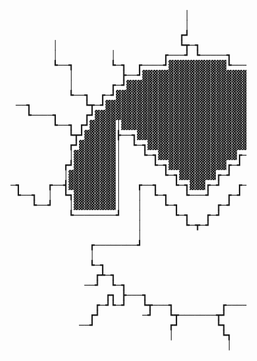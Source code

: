<pre>
<center>
                                                
                                                │                                               
                                                │                    ┏────                      
                                               ┏┛                 ┏──┛                          
                       │                       ┗┳─┓            ┏──┫                             
                       │          │         ┏───┛ ┗─────┓     ┏┛ ┏┛                             
                       ┗──┓       ┗─┓  ┏────┛▓▓▓▓▓▓▓▓▓▓▓┗────┳┛  │                              
                          │         ┣──┛▓▓▓▓▓▓▓▓▓▓▓▓▓▓▓▓▓▓▓▓▓┗──┳┛                              
                          │       ┏─┛▓▓▓▓▓▓▓▓▓▓▓▓▓▓▓▓▓▓▓▓▓▓▓▓▓▓▓┗─┓   ┏─                        
                          ┗──┓  ┏─┛▓▓▓▓▓▓▓▓▓▓▓▓▓▓▓▓▓▓▓▓▓▓▓▓▓▓▓▓▓▓▓┗─┳─┛     │                   
                ──┓          ┗┳─┛▓▓▓▓▓▓▓▓▓▓▓▓▓▓▓▓▓▓▓▓▓▓▓▓▓▓▓▓▓▓▓▓▓▓▓┗─┓     ┣─────              
                  ┗────┓     ┏┛▓▓▓▓▓▓▓▓▓▓▓▓▓▓▓▓▓▓▓▓▓▓▓▓▓▓▓▓▓▓▓▓▓▓▓▓▓▓▓┗┓┏───┛                   
                       ┗──┓ ┏┛▓▓▓▓▓│▓▓▓▓▓▓▓▓▓▓▓▓▓▓▓▓▓▓▓▓▓▓▓▓▓▓▓▓▓│▓▓▓▓▓┗┫                       
                          ┗┳┛▓▓▓▓▓▓┣──┓▓▓▓▓▓▓▓▓▓▓▓▓▓▓▓▓▓▓▓▓▓▓▓┏──┫▓▓▓▓▓▓┗┓                      
                          ┏┛▓▓▓▓▓▓▓│  ┗─┓▓▓▓▓▓▓▓▓▓▓▓▓▓▓▓▓▓▓▓┏─┛  │▓▓▓▓▓▓▓┗┓                     
                          │▓▓▓▓▓▓▓▓│    ┗─┓▓▓▓▓▓▓▓▓▓▓▓▓▓▓▓┏─┛    │▓▓▓▓▓▓▓▓│                     
                         ┏┛▓▓▓▓▓▓▓▓│      ┗─┓▓▓▓▓▓▓▓▓▓▓▓┏─┛      │▓▓▓▓▓▓▓▓┗┓                    
                         │▓▓▓▓▓▓▓▓▓│        ┗─┓▓▓▓▓▓▓▓┏─┛        │▓▓▓▓▓▓▓▓▓│   ┏┓               
               ─┓     ┏──┫▓▓▓▓▓▓▓▓▓│   ┏──┓   ┗─┓▓▓▓┏─┛   ┏──┓   │▓▓▓▓▓▓▓▓▓┣───┛┗────           
                ┗──┓  │  ┗┓▓▓▓▓▓▓▓▓│   │  ┗─┓   ┗───┛   ┏─┛  │   │▓▓▓▓▓▓▓▓┏┛                    
                   ┗──┛   │▓▓▓▓▓▓▓▓│   │    ┗─┓       ┏─┛    │   │▓▓▓▓▓▓▓▓│                     
                          ┗────────┛   │      ┗─┓   ┏─┛      │   ┗────────┛                     
                                       │        ┗─┳─┛        │                                  
                                       │                     │                                  
                              ┏────────┛                     ┗────────┓                         
                              │                                       │                         
                              ┗─┓                                   ┏─┛                         
                               ┏┻─┓                               ┏─┻─┓ ┏──                     
                             ──┛  ┗─┓                           ┏─┫   ┗─┛                       
                                 ┏┓ ┣───┓                   ┏───┛ ┗─┓                           
                               ┏─┛┗─┛   ┗┳───┓         ┏────┻┓      ┗─                          
                              ┏┛        ─┛   ┗┳───────┳┛     ┗┓                                 
                            ──┛              ┏┛       ┗┓      ┗┓                                
                                             │         ┗┓      ┗──                              
                                                        │                                       


</center>
</pre> 
